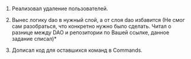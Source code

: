 1. Реализовал удаление пользователей.

2. Вынес логику dao в нужный слой, а от слоя dao избавится (Не смог сам разобраться, что конкретно нужно было сделать. Читал о разнице между DAO и репозитории по Вашей ссылке, данное задание списал)*

3.  Дописал код для оставшихся команд в Commands.